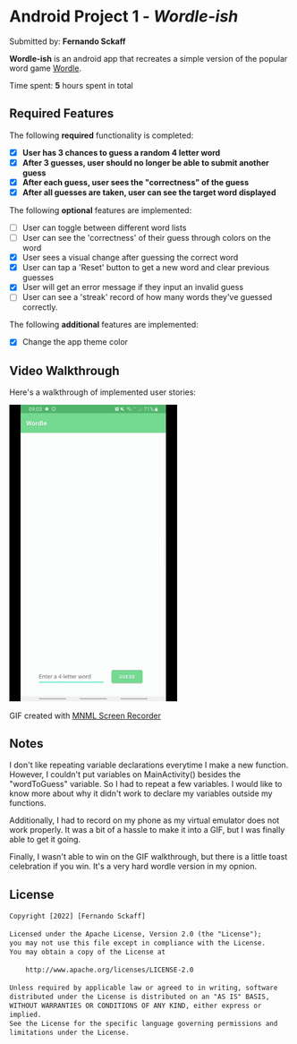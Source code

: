 # Android Project 1 - *Wordle-ish*

Submitted by: **Fernando Sckaff**

**Wordle-ish** is an android app that recreates a simple version of the popular word game [Wordle](https://www.nytimes.com/games/wordle/index.html). 

Time spent: **5** hours spent in total

## Required Features

The following **required** functionality is completed:

- [X] **User has 3 chances to guess a random 4 letter word**
- [X] **After 3 guesses, user should no longer be able to submit another guess**
- [X] **After each guess, user sees the "correctness" of the guess**
- [X] **After all guesses are taken, user can see the target word displayed**

The following **optional** features are implemented:

- [ ] User can toggle between different word lists
- [ ] User can see the 'correctness' of their guess through colors on the word 
- [X] User sees a visual change after guessing the correct word
- [X] User can tap a 'Reset' button to get a new word and clear previous guesses
- [X] User will get an error message if they input an invalid guess
- [ ] User can see a 'streak' record of how many words they've guessed correctly.

The following **additional** features are implemented:

* [X] Change the app theme color

## Video Walkthrough

Here's a walkthrough of implemented user stories:

<img src='bbbbb.gif' title='Video Walkthrough' width='300' alt='Video Walkthrough' />

GIF created with [MNML Screen Recorder](https://play.google.com/store/apps/details?id=easy.screenrecord)

## Notes

I don't like repeating variable declarations everytime I make a new function. However, I couldn't put variables on MainActivity() besides the "wordToGuess" variable. So I had to repeat a few variables. I would like to know more about why it didn't work to declare my variables outside my functions.

Additionally, I had to record on my phone as my virtual emulator does not work properly. It was a bit of a hassle to make it into a GIF, but I was finally able to get it going.

Finally, I wasn't able to win on the GIF walkthrough, but there is a little toast celebration if you win. It's a very hard wordle version in my opnion.

## License

    Copyright [2022] [Fernando Sckaff]

    Licensed under the Apache License, Version 2.0 (the "License");
    you may not use this file except in compliance with the License.
    You may obtain a copy of the License at

        http://www.apache.org/licenses/LICENSE-2.0

    Unless required by applicable law or agreed to in writing, software
    distributed under the License is distributed on an "AS IS" BASIS,
    WITHOUT WARRANTIES OR CONDITIONS OF ANY KIND, either express or implied.
    See the License for the specific language governing permissions and
    limitations under the License.